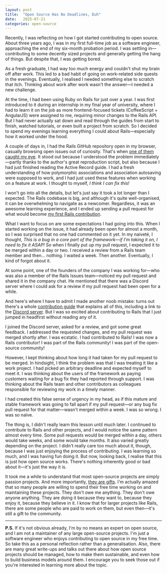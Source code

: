 ```yaml
---
layout: post
title:  "Open Source Has No Deadlines, Duh"
date:   2025-07-21
categories: open-source
---
```


Recently, I was reflecting on how I got started contributing to open source. About three years ago, I was in my first
full-time job as a software engineer, approaching the end of my six-month probation period. I was settling
in—contributing to some decently sized projects and generally getting the hang of things. But despite that, I was
getting bored.

As a fresh graduate, I had way too much energy and couldn't shut my brain off after work. This led to a bad habit of
going on work-related side quests in the evenings. Eventually, I realised I needed something else to scratch that itch.
Thinking about work after work wasn't the answer—I needed a new challenge.

At the time, I had been using Ruby on Rails for just over a year. I was first introduced to it during an internship in
my final year of university, where I had to learn it on the job as more frontend-focused tickets (CoffeeScript +
AngularJS) were assigned to me, requiring minor changes to the Rails API. But I had never actually sat down and read
through the guides from start to finish, watched tutorials, or even built a project from scratch. So I decided to spend
my evenings learning everything I could about Rails—especially how it worked under the hood.

A couple of days in, I had the Rails GitHub repository open in my browser, casually browsing open issues out of
curiosity. That's when [one of them caught my eye](https://github.com/rails/rails/issues/44986). It stood out because I
understood the problem immediately—partly thanks to the author's great reproduction script, but also because I had just
finished reading the Active Record guide. I had a fresh understanding of how polymorphic associations and association
autosaving were supposed to work, and I had just used these features when working on a feature at work. I thought to
myself, *I think I can fix this!*

I won't go into all the details, but let's just say it took a lot longer than I expected. The Rails codebase is big, and
although it's quite well-organised, it can be overwhelming to navigate as a newcomer. Regardless, it was an awesome
learning experience, and I ended up sending a pull request for what would become
[my first Rails contribution](https://github.com/rails/rails/pull/45298).

What I want to focus on are some expectations I had going into this. When I started working on the issue, it had already
been open for almost a month, so I was surprised that no one had commented on it yet. In my naiveté, I thought, *This is
a bug in a core part of the framework—if I'm taking it on, I need to fix it ASAP!* So when I finally put up my pull
request, I expected it to be merged within a day or two. I received a review from a Rails team member and then...
nothing. I waited a week. Then another. Eventually, I kind of forgot about it.

At some point, one of the founders of the company I was working for—who was also a member of the Rails Issues
team—noticed my pull request and shared it in the company chat. He mentioned that there was a Discord server where I
could ask for a review if my pull request had been open for a while.

And here's where I have to admit I made another noob mistake: turns out there's a whole
[contribution guide](https://guides.rubyonrails.org/contributing_to_ruby_on_rails.html) that explains all of this,
including a link to the
[Discord server](https://guides.rubyonrails.org/contributing_to_ruby_on_rails.html#get-some-feedback). But I was so
excited about contributing to Rails that I just jumped in headfirst without reading any of it.

I joined the Discord server, asked for a review, and got some great feedback. I addressed the requested changes, and my
pull request was merged shortly after. I was ecstatic. I had contributed to Rails! I was now a Rails contributor! I was
part of the Rails community! I was part of the open-source community!

However, I kept thinking about how long it had taken for my pull request to be merged. In hindsight, I think the problem
was that I was treating it like a work project. I had picked an arbitrary deadline and expected myself to meet it. I was
thinking about the users of the framework as paying customers waiting for a bug fix they had reported through support. I
was thinking about the Rails team and other contributors as colleagues responsible for reviewing my work in a timely
manner.

I had created this false sense of urgency in my head, as if this mature and stable framework was going to fall apart if
my pull request—or any bug fix pull request for that matter—wasn't merged within a week. I was so wrong. I was so naïve.

The thing is, I didn't really learn this lesson until much later. I continued to contribute to Rails and other projects,
and I would notice the same pattern almost every time. Some pull requests would be merged within a day, others would
take weeks, and some would take months. It also varied greatly depending on the project. I didn't really care too much
about it, though, because I was just enjoying the process of contributing. I was learning so much, and I was having fun
doing it. But now, looking back, I realise that this is just how open source works. There's nothing inherently good or
bad about it—it's just the way it is.

It took me a while to understand that most open-source projects are simply passion projects. And more importantly, [they
are gifts](https://world.hey.com/dhh/open-source-is-neither-a-community-nor-a-democracy-606abdab). I'm actually amazed
that so many people are willing to spend their free time working on and maintaining these projects. They don't owe me
anything. They don't owe anyone anything. They are doing it because they want to, because they enjoy it, because they
believe in it. I know that for larger projects like Rails, there are some people who are paid to work on them, but even
then—it's still a gift to the community.

---

**P.S.** If it's not obvious already, I'm by no means an expert on open source, and I am not a maintainer of any large
open-source projects. I'm just a software engineer who enjoys contributing to open source in my free time. So take this
as a personal reflection rather than a generalisation. Also, there are many great write-ups and talks out there about
how open source projects should be managed, how to make them sustainable, and even how to build business models around
them. I encourage you to seek those out if you're interested in learning more about the topic.
